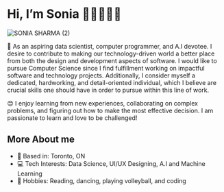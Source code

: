 # Hi, I’m Sonia 👋🏽👩🏽‍💻
![SONIA SHARMA (2)](https://user-images.githubusercontent.com/71413895/186253846-0a7ac684-fdee-4ee9-af1a-02e22476d2f2.png)

🌱 As an aspiring data scientist, computer programmer, and A.I devotee. I desire to contribute to making our technology-driven world a better place from both the design and development aspects of software. I would like to pursue Computer Science since I find fulfillment working on impactful software and technology projects. Additionally, I consider myself a dedicated, hardworking, and detail-oriented individual, which I believe are crucial skills one should have in order to pursue within this line of work.


😊 I enjoy learning from new experiences, collaborating on complex problems, and figuring out how to make the most effective decision. I am passionate to learn and love to be challenged!

## More About me
- 📍 Based in: Toronto, ON
- 💻 Tech Interests: Data Science, UI/UX Designing, A.I and Machine Learning
- 👀 Hobbies: Reading, dancing, playing volleyball, and coding


<!---
soniasharma12/soniasharma12 is a ✨ special ✨ repository because its `README.md` (this file) appears on your GitHub profile.
You can click the Preview link to take a look at your changes.
--->
